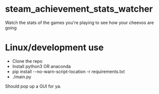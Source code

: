 # steam_achievement_stats_watcher
Watch the stats of the games you're playing to see how your cheevos are going


Linux/development use
=====================

* Clone the repo
* Install python3 OR anaconda
* pip install --no-warn-script-location -r requirements.txt
* ./main.py

Should pop up a GUI for ya.
